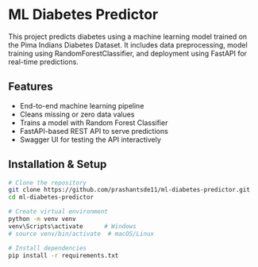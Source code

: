 # ML Diabetes Predictor

This project predicts diabetes using a machine learning model trained on the Pima Indians Diabetes Dataset. It includes data preprocessing, model training using RandomForestClassifier, and deployment using FastAPI for real-time predictions.

## Features

- End-to-end machine learning pipeline
- Cleans missing or zero data values
- Trains a model with Random Forest Classifier
- FastAPI-based REST API to serve predictions
- Swagger UI for testing the API interactively

## Installation & Setup

```bash
# Clone the repository
git clone https://github.com/prashantsde11/ml-diabetes-predictor.git
cd ml-diabetes-predictor

# Create virtual environment
python -m venv venv
venv\Scripts\activate      # Windows
# source venv/bin/activate  # macOS/Linux

# Install dependencies
pip install -r requirements.txt
